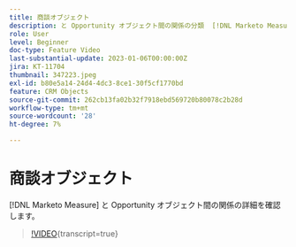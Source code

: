 ```yaml
---
title: 商談オブジェクト
description: と Opportunity オブジェクト間の関係の分類  [!DNL Marketo Measure]  注目してください。
role: User
level: Beginner
doc-type: Feature Video
last-substantial-update: 2023-01-06T00:00:00Z
jira: KT-11704
thumbnail: 347223.jpeg
exl-id: b80e5a14-24d4-4dc3-8ce1-30f5cf1770bd
feature: CRM Objects
source-git-commit: 262cb13fa02b32f7918ebd569720b80078c2b28d
workflow-type: tm+mt
source-wordcount: '28'
ht-degree: 7%

---
```


# 商談オブジェクト

[!DNL Marketo Measure] と Opportunity オブジェクト間の関係の詳細を確認します。

>[!VIDEO](https://video.tv.adobe.com/v/3421956/?learn=on&captions=jpn){transcript=true}
